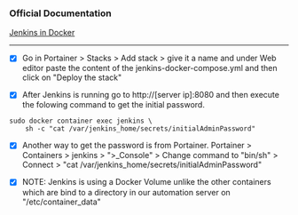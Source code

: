 ### Official Documentation
[Jenkins in Docker](https://www.jenkins.io/doc/book/installing/ "Jenkins in Docker")

---

- [X] Go in Portainer > Stacks > Add stack > give it a name and under Web editor paste the content of the jenkins-docker-compose.yml and then click on "Deploy the stack"

- [X] After Jenkins is running go to http://[server ip]:8080 and then execute the folowing command to get the initial password.
```
sudo docker container exec jenkins \
	sh -c "cat /var/jenkins_home/secrets/initialAdminPassword"
```

- [X] Another way to get the password is from Portainer.
Portainer > Containers > jenkins > ">_Console" > Change command to "bin/sh" > Connect > "cat /var/jenkins_home/secrets/initialAdminPassword"

- [X] NOTE: Jenkins is using a Docker Volume unlike the other containers which are bind to a directory in our automation server on "/etc/container_data"
